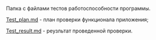 Папка с файлами тестов работоспособности программы.

[Test_plan.md]() - план проверки функционала приложения;

[Test_result.md]() - реузльтат проведенной проверки.
